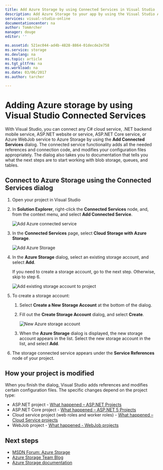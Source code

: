 ```yaml
---
title: Add Azure Storage by using Connected Services in Visual Studio | Microsoft Docs
description: Add Azure Storage to your app by using the Visual Studio Add Connected Services dialog box
services: visual-studio-online
documentationcenter: na
author: TomArcher
manager: douge
editor: ''

ms.assetid: 521ec044-ad4b-4828-8864-01decde2e758
ms.service: storage
ms.devlang: na
ms.topic: article
ms.tgt_pltfrm: na
ms.workload: na
ms.date: 03/06/2017
ms.author: tarcher

---
```

# Adding Azure storage by using Visual Studio Connected Services
With Visual Studio, you can connect any C# cloud service, .NET backend mobile service, ASP.NET website or service, ASP.NET Core service, or Azure WebJob service to Azure Storage by using the **Add Connected Services** dialog. The connected service functionality adds all the needed references and connection code, and modifies your configuration files appropriately. The dialog also takes you to documentation that tells you what the next steps are to start working with blob storage, queues, and tables.

## Connect to Azure Storage using the Connected Services dialog
1. Open your project in Visual Studio

1. In **Solution Explorer**, right-click the **Connected Services** node, and, from the context menu, and select **Add Connected Service**.
   
    ![Add Azure connected service](./media/vs-azure-tools-connected-services-storage/IC796702.png)

1. In the **Connected Services** page, select **Cloud Storage with Azure Storage**.
   
    ![Add Azure Storage](./media/vs-azure-tools-connected-services-storage/add-azure-storage.png)

1. In the **Azure Storage** dialog, select an existing storage account, and select **Add**.
   
	If you need to create a storage account, go to the next step. Otherwise, skip to step 6.
	
	![Add existing storage account to project](./media/vs-azure-tools-connected-services-storage/select-azure-storage-account.png)

1. To create a storage account: 
   
   1. Select **Create a New Storage Account** at the bottom of the dialog.

   1. Fill out the **Create Storage Account** dialog, and select **Create**.
      
       ![New Azure storage account](./media/vs-azure-tools-connected-services-storage/create-storage-account.png)
      
   1. When the **Azure Storage** dialog is displayed, the new storage account appears in the list. Select the new storage account in the list, and select **Add**.

1. The storage connected service appears under the **Service References** node of your project.
   
## How your project is modified
When you finish the dialog, Visual Studio adds references and modifies certain configuration files. The specific changes depend on the project type: 

- ASP.NET project - [What happened – ASP.NET Projects](http://go.microsoft.com/fwlink/p/?LinkId=513126)
- ASP.NET Core project - [What happened – ASP.NET 5 Projects](http://go.microsoft.com/fwlink/p/?LinkId=513124) 
- Cloud service project (web roles and worker roles) - [What happened – Cloud Service projects](http://go.microsoft.com/fwlink/p/?LinkId=516965)
- WebJob project - [What happened - WebJob projects](storage/vs-storage-webjobs-what-happened.md)

## Next steps
- [MSDN Forum: Azure Storage](https://social.msdn.microsoft.com/forums/azure/home?forum=windowsazuredata)
- [Azure Storage Team Blog](http://blogs.msdn.com/b/windowsazurestorage/)
- [Azure Storage documentation](https://docs.microsoft.com/en-us/azure/storage/)
